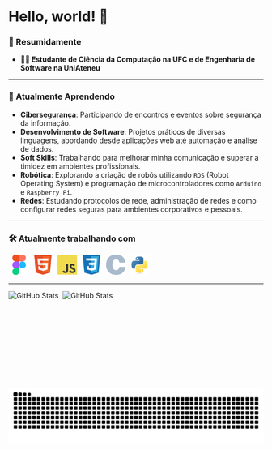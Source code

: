 
# Hello, world! 👋

### 📌 Resumidamente

- **👨‍💻 Estudante de Ciência da Computação na UFC e de Engenharia de Software na UniAteneu**

---

### 🌱 Atualmente Aprendendo
- **Cibersegurança**: Participando de encontros e eventos sobre segurança da informação.
- **Desenvolvimento de Software**:  Projetos práticos de diversas linguagens, abordando desde aplicações web até automação e análise de dados.
- **Soft Skills**: Trabalhando para melhorar minha comunicação e superar a timidez em ambientes profissionais.
- **Robótica**: Explorando a criação de robôs utilizando `ROS` (Robot Operating System) e programação de microcontroladores como `Arduino` e `Raspberry Pi`.
- **Redes**: Estudando protocolos de rede, administração de redes e como configurar redes seguras para ambientes corporativos e pessoais.

---
### 🛠️ Atualmente trabalhando com
<div>
  <img src="https://github.com/devicons/devicon/blob/master/icons/figma/figma-original.svg" title="FIGMA" alt="FIGMA" widt"40" height="40"/>&nbsp;
  <img src="https://github.com/devicons/devicon/blob/master/icons/html5/html5-original.svg" title="HTML5" alt="HTML5" width="40" height="40"/>&nbsp;
  <img src="https://github.com/devicons/devicon/blob/master/icons/javascript/javascript-original.svg" title="JavaScript" alt="JavaScript" width="40" height="40"/>&nbsp;
  <img src="https://github.com/devicons/devicon/blob/master/icons/css3/css3-original.svg" title="CSS" alt="CSS" widht="40" height="40"/>&nbsp;
  <img src="https://github.com/devicons/devicon/blob/master/icons/c/c-original.svg" title="C" alt="C" width="40" height="40"/>&nbsp;
  <img src="https://github.com/devicons/devicon/blob/master/icons/python/python-original.svg" title="Pythonh=" alt="Python" widht="40" height="40"/>&nbsp;
  
</div>

---

<p>
  <img 
    align="left" 
    alt="GitHub Stats" 
    height="190" 
    style="padding-right: 8px;" 
    src="https://github-readme-stats.vercel.app/api?username=NicolasHarnisch&show_icons=true&theme=tokyonight&include_all_commits=true&locale=pt-br" 
  />

<img 
      align="left" 
      alt="GitHub Stats" 
      height="190" 
      src="https://github-readme-stats.vercel.app/api/top-langs/?username=NicolasHarnisch&theme=tokyonight&layout=compact&custom_title=Tecnologias&langs_count=9" 
  />

</p>
<picture align="center">
  <source media="(prefers-color-scheme: dark)" srcset="https://raw.githubusercontent.com/NicolasHarnisch/NicolasHarnisch/output/github-contribution-grid-snake-dark.svg">
  <source media="(prefers-color-scheme: light)" srcset="https://raw.githubusercontent.com/NicolasHarnisch/NicolasHarnisch/output/github-contribution-grid-snake-dark.svg">
  <img align="center" alt="github contribution grid snake animation" src="https://raw.githubusercontent.com/NicolasHarnisch/NicolasHarnisch/output/github-contribution-grid-snake.svg">
</picture>
